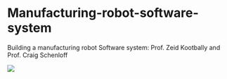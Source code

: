 # Manufacturing-robot-software-system

Building a manufacturing robot Software system: Prof. Zeid Kootbally and Prof. Craig Schenloff

![](group7_rwa4/ARIAC-Project4.gif)
